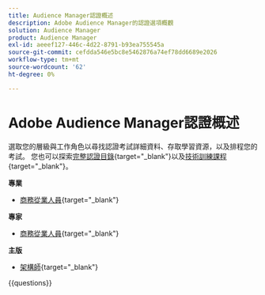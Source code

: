 ```yaml
---
title: Audience Manager認證概述
description: Adobe Audience Manager的認證選項概觀
solution: Audience Manager
product: Audience Manager
exl-id: aeeef127-446c-4d22-8791-b93ea755545a
source-git-commit: cefdda546e5bc8e5462876a74ef78dd6689e2026
workflow-type: tm+mt
source-wordcount: '62'
ht-degree: 0%

---
```


# Adobe Audience Manager認證概述

選取您的層級與工作角色以尋找認證考試詳細資料、存取學習資源，以及排程您的考試。 您也可以探索[完整認證目錄](https://certification.adobe.com/certifications){target="_blank"}以及[技術訓練課程](https://certification.adobe.com/courses/?/courses){target="_blank"}。

**專業**

* [商務從業人員](https://certification.adobe.com/certification/adobe-audience-business-practitioner-professional){target="_blank"} <!--AD0-E458-->

**專家**

* [商務從業人員](https://certification.adobe.com/certification/adobe-audience-manager-business-practitioner-expert){target="_blank"} <!--AD0-E457-->

**主版**

* [架構師](https://certification.adobe.com/certification/audience-manager-architect-master){target="_blank"} <!--AD0-E454-->

{{questions}}

